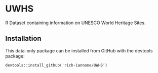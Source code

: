 # UWHS
R Dataset containing information on UNESCO World Heritage Sites.

## Installation
This data-only package can be installed from GitHub with the devtools package:

```
devtools::install_github('rich-iannone/UWHS')
```
